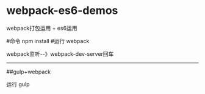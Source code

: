 # webpack-es6-demos
webpack打包运用 + es6运用

#命令
    npm install
#运行
webpack

webpack监听--》webpack-dev-server回车

--------------------


##gulp+webpack

运行  gulp
